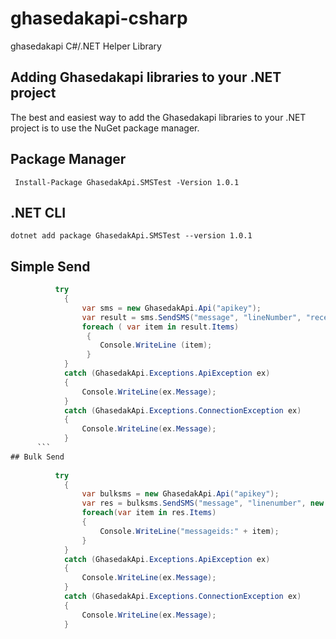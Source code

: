 # ghasedakapi-csharp

  ghasedakapi C#/.NET Helper Library 

## Adding Ghasedakapi libraries to your .NET project

  The best and easiest way to add the Ghasedakapi libraries to your .NET project is to use the NuGet package manager.

## Package Manager
     Install-Package GhasedakApi.SMSTest -Version 1.0.1
 
## .NET CLI 
    dotnet add package GhasedakApi.SMSTest --version 1.0.1

## Simple Send
```c#
          try 
            {
                var sms = new GhasedakApi.Api("apikey");
                var result = sms.SendSMS("message", "lineNumber", "receptor");
                foreach ( var item in result.Items)
                 {
                    Console.WriteLine (item);
                 }
            }
            catch (GhasedakApi.Exceptions.ApiException ex)
            {
                Console.WriteLine(ex.Message);
            }
            catch (GhasedakApi.Exceptions.ConnectionException ex)
            {
                Console.WriteLine(ex.Message);
            }  
      ```      
## Bulk Send
   
          try
            {
                var bulksms = new GhasedakApi.Api("apikey");
                var res = bulksms.SendSMS("message", "linenumber", new string[] { "receptor" });
                foreach(var item in res.Items)
                {
                    Console.WriteLine("messageids:" + item);
                }
            }
            catch (GhasedakApi.Exceptions.ApiException ex)
            {
                Console.WriteLine(ex.Message);
            }
            catch (GhasedakApi.Exceptions.ConnectionException ex)
            {
                Console.WriteLine(ex.Message);
            }

  

